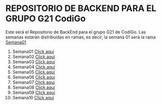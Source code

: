 # REPOSITORIO DE BACKEND PARA EL GRUPO G21 CodiGo

Este será el Repositorio de BackEnd para el grupo G21 de CodiGo. Las semanas estarán distribuidas en ramas, es decir, la semana 01 será la rama <a href="https://www.google.com.pe">Semana01</a>
1. Semana01 <a href="https://www.google.com.pe">Click aquí</a>
2. Semana02 <a href="https://www.google.com.pe">Click aquí</a>
3. Semana03 <a href="https://www.google.com.pe">Click aquí</a>
4. Semana04 <a href="https://www.google.com.pe">Click aquí</a>
5. Semana05 <a href="https://www.google.com.pe">Click aquí</a>
6. Semana06 <a href="https://www.google.com.pe">Click aquí</a>
7. Semana07 <a href="https://www.google.com.pe">Click aquí</a>
8. Semana08 <a href="https://www.google.com.pe">Click aquí</a>
9. Semana09 <a href="https://www.google.com.pe">Click aquí</a>
10. Semana10 <a href="https://www.google.com.pe">Click aquí</a>
